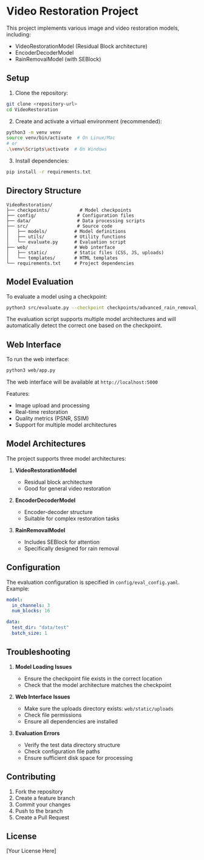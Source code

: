 # Video Restoration Project

This project implements various image and video restoration models, including:
- VideoRestorationModel (Residual Block architecture)
- EncoderDecoderModel
- RainRemovalModel (with SEBlock)

## Setup

1. Clone the repository:
```bash
git clone <repository-url>
cd VideoRestoration
```

2. Create and activate a virtual environment (recommended):
```bash
python3 -m venv venv
source venv/bin/activate  # On Linux/Mac
# or
.\venv\Scripts\activate  # On Windows
```

3. Install dependencies:
```bash
pip install -r requirements.txt
```

## Directory Structure

```
VideoRestoration/
├── checkpoints/           # Model checkpoints
├── config/               # Configuration files
├── data/                 # Data processing scripts
├── src/                  # Source code
│   ├── models/          # Model definitions
│   ├── utils/           # Utility functions
│   └── evaluate.py      # Evaluation script
├── web/                 # Web interface
│   ├── static/          # Static files (CSS, JS, uploads)
│   └── templates/       # HTML templates
└── requirements.txt     # Project dependencies
```

## Model Evaluation

To evaluate a model using a checkpoint:

```bash
python3 src/evaluate.py --checkpoint checkpoints/advanced_rain_removal_net.pth --config config/eval_config.yaml
```

The evaluation script supports multiple model architectures and will automatically detect the correct one based on the checkpoint.

## Web Interface

To run the web interface:

```bash
python3 web/app.py
```

The web interface will be available at `http://localhost:5000`

Features:
- Image upload and processing
- Real-time restoration
- Quality metrics (PSNR, SSIM)
- Support for multiple model architectures

## Model Architectures

The project supports three model architectures:

1. **VideoRestorationModel**
   - Residual block architecture
   - Good for general video restoration

2. **EncoderDecoderModel**
   - Encoder-decoder structure
   - Suitable for complex restoration tasks

3. **RainRemovalModel**
   - Includes SEBlock for attention
   - Specifically designed for rain removal

## Configuration

The evaluation configuration is specified in `config/eval_config.yaml`. Example:

```yaml
model:
  in_channels: 3
  num_blocks: 16

data:
  test_dir: "data/test"
  batch_size: 1
```

## Troubleshooting

1. **Model Loading Issues**
   - Ensure the checkpoint file exists in the correct location
   - Check that the model architecture matches the checkpoint

2. **Web Interface Issues**
   - Make sure the uploads directory exists: `web/static/uploads`
   - Check file permissions
   - Ensure all dependencies are installed

3. **Evaluation Errors**
   - Verify the test data directory structure
   - Check configuration file paths
   - Ensure sufficient disk space for processing

## Contributing

1. Fork the repository
2. Create a feature branch
3. Commit your changes
4. Push to the branch
5. Create a Pull Request

## License

[Your License Here]